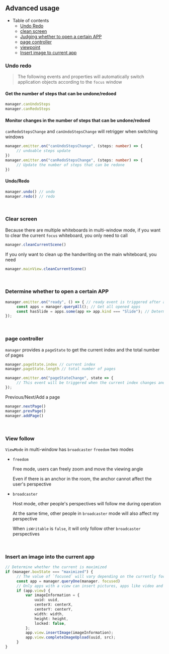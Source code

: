 ## Advanced usage

- Table of contents
   - [Undo Redo](#redo-undo)
   - [clean screen](#clean-current-scene)
   - [Judging whether to open a certain APP](#has-kind)
   - [page controller](#page-control)
   - [viewpoint](#view-mode)
   - [Insert image to current app](#insert-image-to-app)


<h3 id="redo-undo">Undo redo</h3>

> The following events and properties will automatically switch application objects according to the `focus` window

#### Get the number of steps that can be undone/redoed

```ts
manager.canUndoSteps
manager.canRedoSteps
```

#### Monitor changes in the number of steps that can be undone/redoed

`canRedoStepsChange` and `canUndoStepsChange` will retrigger when switching windows

```ts
manager.emitter.on("canUndoStepsChange", (steps: number) => {
     // undoable steps update
})
manager.emitter.on("canRedoStepsChange", (steps: number) => {
     // Update the number of steps that can be redone
})
```

#### Undo/Redo

```ts
manager.undo() // undo
manager.redo() // redo
```

<br>

<h3 id="clean-current-scene">Clear screen</h3>

Because there are multiple whiteboards in multi-window mode, if you want to clear the current `focus` whiteboard, you only need to call

```ts
manager.cleanCurrentScene()
```

If you only want to clean up the handwriting on the main whiteboard, you need

```ts
manager.mainView.cleanCurrentScene()
```


<br>

<h3 id="has-kind">Determine whether to open a certain APP</h3>

```ts
manager.emitter.on("ready", () => { // ready event is triggered after all app creation is complete
     const apps = manager.queryAll(); // Get all opened apps
     const hasSlide = apps.some(app => app.kind === "Slide"); // Determine whether there is Slide in the opened APP
});
```

<br>

<h3 id="page-control">page controller</h3>

`manager` provides a `pageState` to get the current index and the total number of pages

```ts
manager.pageState.index // current index
manager.pageState.length // total number of pages

manager.emitter.on("pageStateChange", state => {
     // This event will be triggered when the current index changes and the total number of pages changes
});
```

Previous/Next/Add a page

```ts
manager.nextPage()
manager.prevPage()
manager.addPage()
```

<br>

<h3 id="view-mode">View follow</h3>

`ViewMode` in multi-window has `broadcaster` `freedom` two modes

- `freedom`

     Free mode, users can freely zoom and move the viewing angle

     Even if there is an anchor in the room, the anchor cannot affect the user's perspective

- `broadcaster`

     Host mode, other people's perspectives will follow me during operation

     At the same time, other people in `broadcaster` mode will also affect my perspective

     When `isWritable` is `false`, it will only follow other `broadcaster` perspectives

<br>

<h3 id="insert-image-to-app">Insert an image into the current app</h3>

```ts
// Determine whether the current is maximized
if (manager.boxState === "maximized") {
     // The value of `focused` will vary depending on the currently focused app
     const app = manager.queryOne(manager. focused)
     // Only apps with a view can insert pictures, apps like video and audio do not have a view
     if (app.view) {
         var imageInformation = {
             uuid: uuid,
             centerX: centerX,
             centerY: centerY,
             width: width,
             height: height,
             locked: false,
         };
         app.view.insertImage(imageInformation);
         app.view.completeImageUpload(uuid, src);
     }
}
```
